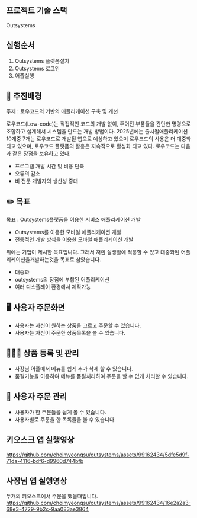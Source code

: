 프로젝트 기술 스택
----- 
Outsystems

실행순서
-----
1. Outsystems 플랫폼설치
2. Outsystems 로그인
3. 어플실행 


🥦 추진배경
----
주제 : 로우코드의 기반의 애플리케이션 구축 및 개선


로우코드(Low-code)는 직접적인 코드의 개발 없이, 주어진 부품들을 간단한 명령으로 조합하고 설계해서 시스템을 만드는 개발 방법이다. 2025년에는 출시될애플리케이션 10개중 7개는 로우코드로 개발된 앱으로 예상하고 있으며 로우코드의 사용은 더 대중화 되고 있으며, 로우코드 플랫폼의 활용은 지속적으로 활성화 되고 있다. 로우코드는 다음과 같은 장점을 보유하고 있다.

* 프로그램 개발 시간 및 비용 단축
* 오류의 감소
* 비 전문 개발자의 생산성 증대


✏️ 목표
----
목표 : Outsystems플랫폼을 이용한 서비스 애플리케이션 개발 
* Outsystems를 이용한 모바일 애플리케이션 개발
* 전통적인 개발 방식을 이용한 모바일 애플리케이션 개발

위에는 기업이 제시한 목표입니다. 
그래서 저흰 실생활에 적용할 수 있고 대중화된 어플리케이션을개발하는것을 목표로 삼았습니다. 
* 대중화
* outsystems의 장점에 부합된 어플리케이션
* 여러 디스플레이 환경에서 제작가능 


🖥 사용자 주문화면
----
* 사용자는 자신이 원하는 상품을 고르고 주문할 수 있습니다.
* 사용자는 자신이 주문한 상품목록을 볼 수 있습니다.


👨🏻‍🌾 상품 등록 및 관리
----
* 사장님 어플에서 메뉴를 쉽게 추가 삭제 할 수 있습니다.
* 품절기능을 이용하여 메뉴를 품절처리하여 주문을 할 수 없게 처리할 수 있습니다.


📇 사용자 주문 관리
---- 
* 사용자가 한 주문들을 쉽게 볼 수 있습니다.
* 사용자별로 주문을 한 목록들을 볼 수 있습니다.



키오스크 앱 실행영상 
----
https://github.com/choimyeongsu/outsystems/assets/99162434/5dfe5d9f-71da-4116-bdf6-d9960d744bfb


사장님 앱 실행영상
----
두개의 키오스크에서 주문을 했을때입니다. 
https://github.com/choimyeongsu/outsystems/assets/99162434/16e2a2a3-68e3-4729-9b2c-9aa083ae3864







